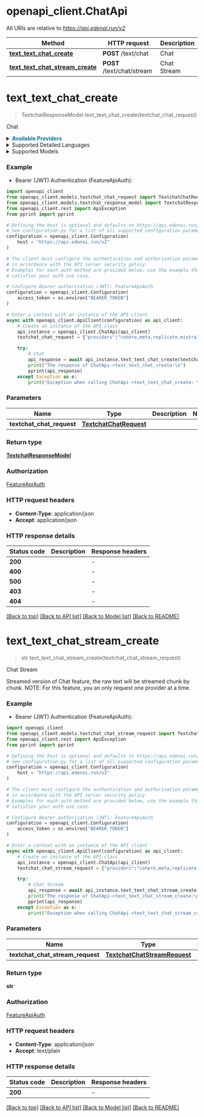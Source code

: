 # openapi_client.ChatApi

All URIs are relative to *https://api.edenai.run/v2*

Method | HTTP request | Description
------------- | ------------- | -------------
[**text_text_chat_create**](ChatApi.md#text_text_chat_create) | **POST** /text/chat | Chat
[**text_text_chat_stream_create**](ChatApi.md#text_text_chat_stream_create) | **POST** /text/chat/stream | Chat Stream


# **text_text_chat_create**
> TextchatResponseModel text_text_chat_create(textchat_chat_request)

Chat

<details><summary><strong style='color: #0072a3; cursor: pointer'>Available Providers</strong></summary>    |Provider|Model|Version|Price|Billing unit| |----|----|-------|-----|------------| |**openai**|**gpt-3.5-turbo**|`v1Beta`|0.002 (per 1000 token)|1 token |**openai**|**gpt-3.5-turbo-1106**|`v1Beta`|0.002 (per 1000 token)|1 token |**openai**|-|`v1Beta`|0.002 (per 1000 token)|1 token |**openai**|**gpt-4**|`v1Beta`|0.06 (per 1000 token)|1 token |**openai**|**gpt-3.5-turbo-0301**|`v1Beta`|0.002 (per 1000 token)|1 token |**openai**|**gpt-4-0314**|`v1Beta`|0.06 (per 1000 token)|1 token |**openai**|**gpt-3.5-turbo-16k**|`v1Beta`|0.004 (per 1000 token)|1 token |**openai**|**gpt-4-1106-preview**|`v1Beta`|0.03 (per 1000 token)|1 token |**openai**|**gpt-4-vision-preview**|`v1Beta`|0.03 (per 1000 token)|1 token |**google**|-|`v1`|0.5 (per 1000000 char)|1000 char |**replicate**|-|`v1`|0.0032 (per 1 exec_time)|1 exec_time |**cohere**|**command**|`2022-12-06`|2.0 (per 1000000 token)|1 token |**cohere**|**command-light**|`2022-12-06`|0.6 (per 1000000 token)|1 token |**cohere**|**command-light-nightly**|`2022-12-06`|0.6 (per 1000000 token)|1 token |**cohere**|**command-nightly**|`2022-12-06`|2.0 (per 1000000 token)|1 token |**cohere**|-|`2022-12-06`|2.0 (per 1000000 token)|1 token |**meta**|-|`v1`|2.56 (per 1000000 token)|1 token |**meta**|**llama2-13b-chat-v1**|`v1`|1.0 (per 1000000 token)|1 token |**meta**|**llama2-70b-chat-v1**|`v1`|2.56 (per 1000000 token)|1 token |**mistral**|-|`v0.0.1`|0.42 (per 1000000 token)|1 token |**mistral**|**mistral-medium**|`v0.0.1`|8.1 (per 1000000 token)|1 token |**mistral**|**mistral-small**|`v0.0.1`|6.0 (per 1000000 token)|1 token |**mistral**|**mistral-tiny**|`v0.0.1`|0.42 (per 1000000 token)|1 token |**perplexityai**|**mistral-7b-instruct**|`v1.0`|0.28 (per 1000000 token)|1 token |**perplexityai**|**mixtral-8x7b-instruct**|`v1.0`|0.28 (per 1000000 token)|1 token |**perplexityai**|**pplx-7b-chat**|`v1.0`|0.28 (per 1000000 token)|1 token |**perplexityai**|**pplx-7b-online**|`v1.0`|0.28 (per 1000000 token)|1 token |**perplexityai**|**codellama-34b-instruct**|`v1.0`|1.4 (per 1000000 token)|1 token |**perplexityai**|**llama-2-70b-chat**|`v1.0`|2.8 (per 1000000 token)|1 token |**perplexityai**|**pplx-70b-chat**|`v1.0`|2.8 (per 1000000 token)|1 token |**perplexityai**|**pplx-70b-online**|`v1.0`|2.8 (per 1000000 token)|1 token |**perplexityai**|-|`v1.0`|2.8 (per 1000000 token)|1 token |**anthropic**|-|`bedrock-2023-05-31`|15.0 (per 1000000 token)|1 token |**anthropic**|**claude-3-sonnet-20240229-v1:0**|`bedrock-2023-05-31`|15.0 (per 1000000 token)|1 token |**anthropic**|**claude-instant-v1**|`bedrock-2023-05-31`|2.4 (per 1000000 token)|1 token |**anthropic**|**claude-v2**|`bedrock-2023-05-31`|24.0 (per 1000000 token)|1 token |**anthropic**|**claude-3-haiku-20240307-v1:0**|`bedrock-2023-05-31`|1.25 (per 1000000 token)|1 token   </details>  <details><summary>Supported Detailed Languages</summary>      |Name|Value| |----|-----| |**Auto detection**|`auto-detect`|  </details><details><summary>Supported Models</summary><details><summary>openai</summary>      |Name|Value| |----|-----| |**openai**|`gpt-3.5-turbo`| ||`gpt-3.5-turbo-0301`| ||`gpt-3.5-turbo-1106`| ||`gpt-3.5-turbo-16k`| ||`gpt-4`| ||`gpt-4-0314`| ||`gpt-4-1106-preview`| ||`gpt-4-vision-preview`|  </details><details><summary>google</summary>      |Name|Value| |----|-----| |**google**|`chat-bison`|  </details><details><summary>replicate</summary>      |Name|Value| |----|-----| |**replicate**|`llama-2-70b-chat`|  </details><details><summary>cohere</summary>      |Name|Value| |----|-----| |**cohere**|`command`| ||`command-light`| ||`command-light-nightly`| ||`command-nightly`|  </details><details><summary>meta</summary>      |Name|Value| |----|-----| |**meta**|`llama2-13b-chat-v1`| ||`llama2-70b-chat-v1`|  </details><details><summary>mistral</summary>      |Name|Value| |----|-----| |**mistral**|`large-latest`| ||`medium`| ||`small`| ||`tiny`|  </details><details><summary>perplexityai</summary>      |Name|Value| |----|-----| |**perplexityai**|`codellama-34b-instruct`| ||`llama-2-70b-chat`| ||`mistral-7b-instruct`| ||`mixtral-8x7b-instruct`| ||`pplx-70b-chat`| ||`pplx-70b-online`| ||`pplx-7b-chat`| ||`pplx-7b-online`|  </details><details><summary>anthropic</summary>      |Name|Value| |----|-----| |**anthropic**|`claude-3-sonnet-20240229-v1:0`| ||`claude-instant-v1`| ||`claude-v2`|  </details>  </details>

### Example

* Bearer (JWT) Authentication (FeatureApiAuth):

```python
import openapi_client
from openapi_client.models.textchat_chat_request import TextchatChatRequest
from openapi_client.models.textchat_response_model import TextchatResponseModel
from openapi_client.rest import ApiException
from pprint import pprint

# Defining the host is optional and defaults to https://api.edenai.run/v2
# See configuration.py for a list of all supported configuration parameters.
configuration = openapi_client.Configuration(
    host = "https://api.edenai.run/v2"
)

# The client must configure the authentication and authorization parameters
# in accordance with the API server security policy.
# Examples for each auth method are provided below, use the example that
# satisfies your auth use case.

# Configure Bearer authorization (JWT): FeatureApiAuth
configuration = openapi_client.Configuration(
    access_token = os.environ["BEARER_TOKEN"]
)

# Enter a context with an instance of the API client
async with openapi_client.ApiClient(configuration) as api_client:
    # Create an instance of the API class
    api_instance = openapi_client.ChatApi(api_client)
    textchat_chat_request = {"providers":"cohere,meta,replicate,mistral,perplexityai,anthropic,openai,google","text":"Barack Hussein Obama is an American politician who served as the 44th president of the United States from 2009 to 2017. A member of the Democratic Party, Obama was the first African-American president of the United States. He previously served as a U.S. senator from Illinois from 2005 to 2008 and as an Illinois state senator from 1997 to 2004.","chatbot_global_action":"You are a keyword extractor. Extract Only the word from the text provided.","previous_history":[{"role":"user","message":"Steve Jobs was a co-founder of Apple Inc., a multinational technology company headquartered in Cupertino, California. He was also the CEO and a major shareholder of Pixar Animation Studios, which was later acquired by The Walt Disney Company. Jobs was widely recognized as a visionary entrepreneur and a pioneer in the personal computer industry. In addition to his business ventures, he was also known for his charismatic personality, his signature black turtleneck, and his famous keynote presentations at Apple's product launches."},{"role":"assistant","message":"steve jobs, apple inc, pixar, california"}],"temperature":0.0,"max_tokens":100} # TextchatChatRequest | 

    try:
        # Chat
        api_response = await api_instance.text_text_chat_create(textchat_chat_request)
        print("The response of ChatApi->text_text_chat_create:\n")
        pprint(api_response)
    except Exception as e:
        print("Exception when calling ChatApi->text_text_chat_create: %s\n" % e)
```



### Parameters


Name | Type | Description  | Notes
------------- | ------------- | ------------- | -------------
 **textchat_chat_request** | [**TextchatChatRequest**](TextchatChatRequest.md)|  | 

### Return type

[**TextchatResponseModel**](TextchatResponseModel.md)

### Authorization

[FeatureApiAuth](../README.md#FeatureApiAuth)

### HTTP request headers

 - **Content-Type**: application/json
 - **Accept**: application/json

### HTTP response details

| Status code | Description | Response headers |
|-------------|-------------|------------------|
**200** |  |  -  |
**400** |  |  -  |
**500** |  |  -  |
**403** |  |  -  |
**404** |  |  -  |

[[Back to top]](#) [[Back to API list]](../README.md#documentation-for-api-endpoints) [[Back to Model list]](../README.md#documentation-for-models) [[Back to README]](../README.md)

# **text_text_chat_stream_create**
> str text_text_chat_stream_create(textchat_chat_stream_request)

Chat Stream

Streamed version of Chat feature, the raw text will be streamed chunk by chunk.  NOTE: For this feature, you an only request one provider at a time.

### Example

* Bearer (JWT) Authentication (FeatureApiAuth):

```python
import openapi_client
from openapi_client.models.textchat_chat_stream_request import TextchatChatStreamRequest
from openapi_client.rest import ApiException
from pprint import pprint

# Defining the host is optional and defaults to https://api.edenai.run/v2
# See configuration.py for a list of all supported configuration parameters.
configuration = openapi_client.Configuration(
    host = "https://api.edenai.run/v2"
)

# The client must configure the authentication and authorization parameters
# in accordance with the API server security policy.
# Examples for each auth method are provided below, use the example that
# satisfies your auth use case.

# Configure Bearer authorization (JWT): FeatureApiAuth
configuration = openapi_client.Configuration(
    access_token = os.environ["BEARER_TOKEN"]
)

# Enter a context with an instance of the API client
async with openapi_client.ApiClient(configuration) as api_client:
    # Create an instance of the API class
    api_instance = openapi_client.ChatApi(api_client)
    textchat_chat_stream_request = {"providers":"cohere,meta,replicate,mistral,perplexityai,anthropic,openai,google","text":"Barack Hussein Obama is an American politician who served as the 44th president of the United States from 2009 to 2017. A member of the Democratic Party, Obama was the first African-American president of the United States. He previously served as a U.S. senator from Illinois from 2005 to 2008 and as an Illinois state senator from 1997 to 2004.","chatbot_global_action":"You are a keyword extractor. Extract Only the word from the text provided.","previous_history":[{"role":"user","message":"Steve Jobs was a co-founder of Apple Inc., a multinational technology company headquartered in Cupertino, California. He was also the CEO and a major shareholder of Pixar Animation Studios, which was later acquired by The Walt Disney Company. Jobs was widely recognized as a visionary entrepreneur and a pioneer in the personal computer industry. In addition to his business ventures, he was also known for his charismatic personality, his signature black turtleneck, and his famous keynote presentations at Apple's product launches."},{"role":"assistant","message":"steve jobs, apple inc, pixar, california"}],"temperature":0.0,"max_tokens":100} # TextchatChatStreamRequest | 

    try:
        # Chat Stream
        api_response = await api_instance.text_text_chat_stream_create(textchat_chat_stream_request)
        print("The response of ChatApi->text_text_chat_stream_create:\n")
        pprint(api_response)
    except Exception as e:
        print("Exception when calling ChatApi->text_text_chat_stream_create: %s\n" % e)
```



### Parameters


Name | Type | Description  | Notes
------------- | ------------- | ------------- | -------------
 **textchat_chat_stream_request** | [**TextchatChatStreamRequest**](TextchatChatStreamRequest.md)|  | 

### Return type

**str**

### Authorization

[FeatureApiAuth](../README.md#FeatureApiAuth)

### HTTP request headers

 - **Content-Type**: application/json
 - **Accept**: text/plain

### HTTP response details

| Status code | Description | Response headers |
|-------------|-------------|------------------|
**200** |  |  -  |

[[Back to top]](#) [[Back to API list]](../README.md#documentation-for-api-endpoints) [[Back to Model list]](../README.md#documentation-for-models) [[Back to README]](../README.md)

